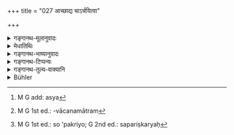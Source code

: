 +++
title = "027 आच्छाद्य चाऽर्चयित्वा"

+++

<details><summary>गङ्गानथ-मूलानुवादः</summary>

When one himself invites a man endowed with learning and character and gives to him his daughter, after having dressed and worshipped (them),—this is called the “Brāhma” form.—(27)
</details>

<details><summary>मेधातिथिः</summary>

**आच्छाद्येति** । आच्छादनविशेषो ऽभिप्रेतः, अन्यस्यौचित्येनैव प्राप्तत्वात् । उत्कृष्टेनाच्छादनेन यथादेशं यथासंभवं यथायोग्येन वाससा परिधाप्य । **अर्हयित्वा** । अनेनालंकरणकटककणिकादिना प्रीतिविशेषसत्कारविशेषैर् अर्चनं कृत्वा । एतेनाच्छादनार्हणेन कन्याया वरस्य चान्यतरसंबन्धे प्रमाणाभावाद् उभयोपयोगः कार्यः । **श्रुतशीलवते** । अन्ये ऽपि स्मृत्यन्तरोक्ता वरगुणा द्रष्टव्याः "युवा धीमाञ् जनप्रियः । यत्नात् परीक्षितः पुंस्त्वे" इति (य्ध् १.५५) । **स्वयं** प्रागयाचितः । स्वपुरुषप्रेषणैर् **आहूय** अन्तिकदेशम् आनाय्य वरम् । यद् **दानं** स **ब्राह्मो धर्मो** विवाहः । अविशेषवचनो ऽपि **धर्म**शब्दः पूर्वापेक्षितत्वात्[^८४] तत्पर एव द्रष्टव्यः । अयाचितलाभो ऽभ्यर्हणापूर्वको ब्राह्मो विवाह इति लक्षणार्थः ।


[^८४]:
     M G add: asya

- <u>ननु</u> चेदम् अयुक्तं स्त्रीस्वीकारार्थो विवाह इति । 

- <u>यावद्</u> विवाहपर्यन्तं चैतद् दानम् । नाकृते विवाहे दानार्थनिवृत्तिः । स हि तस्याः प्रतिग्रहकालः । न चासति परिग्रहे दानं परिसमाप्यते । न स्वत्वनिवृत्तिमात्रं दानम् । परस्वत्वापत्तिपर्यन्तं हि तत् । तथा च वक्ष्यति "तेषां तु निष्ठा विज्ञेया विद्वद्भिः सप्तमे पदे" इति (म्ध् ८.२२७) । एवं विवाहकाल एव कन्या दातव्या । तथा च गृह्यकारस् तस्मिन्न् एव काले ब्राह्मविवाहे काण्डिकधर्मं दर्शयति ।यत् तु प्राग् विवाहाद् दानं तदुपसंवादनवचनमात्रम्[^८५] । न हि तस्मिन्न् अक्रियमाणे ऽभिप्रेतकाले ऽवश्यं विवाहनिर्वृत्तिः । कश्चित् प्राग्निरूपिते न दद्याद् अपि, इतरो वा कदाचिन् न प्रतिगृह्णीयात् । तस्मात् प्राग्विवाहाद् उपसंवादः कर्तव्यः- तदा त्वयेयं देया मया चेयं वोढव्येति । यथैवान्तःक्रतुः सोपक्रियो[^८६] ऽचोदिततत्सिद्धार्थो ऽर्थाद् बहिष्क्रियते ।


[^८६]:
     M G 1st ed.: so 'pakriyo; G 2nd ed.: sapariṣkaryaḥ


[^८५]:
     M G 1st ed.: -vācanamātram

- <u>ये तु मन्यन्ते</u> यथैव गवादेर् द्रव्यस्यादृष्टार्थतया दीयमानस्य मन्त्रपूर्वकेण प्रतिग्रहेण दानम् अपि निर्वर्तते, तेनैवेदम् उक्तं ददातिषु चैवं धर्मेष्व् इति । एवं चेह प्रतिग्रहमन्त्रस्थानीयो विवाह इति । तथा च उपयमनं विवाह इत्य् एको ऽर्थः । उपयमनं च स्वकरणम् । एवं ह स्म भगवान् पाणिनिः स्मरति "उपाद् यमः स्वकरणे" इति (पाण् १.३.५६) । अतो विवाहः कन्यास्वीकारार्थः ।

- <u>तद् अयुक्तम्</u> । स्वीकृताया विवाहो भार्याकरणार्थः । नानेन कर्मणा प्रतिगृह्णीयाद् इति विधिर् अस्ति । न च वैवाहिका मन्त्रा प्रतिग्रहप्रकारकाः, यथा "देवस्य त्वा प्रगृह्णामि" इति मन्त्राः । यत् तु स्वकरण इति तन् न विरुद्धम् । विवाहस्याप्य् अस्ति स्वकरणरूपता । दानेन स्वत्वमात्रे प्रतिपन्ने विवाहेन विशिष्टं स्वत्वं क्रियते । नेयं गवादिद्रव्यवत् स्वं यथेष्टविनियोज्यतया, अपि तु जायात्वेन । विशिष्ट एव हि स्वस्वामिभावो जायापतिलक्षणसंबन्धः । तथा च दर्शयिष्यति- "मङ्गलार्थं स्वस्त्ययनं । । । विवाहेषु प्रदानं स्वाम्यकारणम्" इति (म्ध् ५.१५२) ॥ ३.२७ ॥
</details>

<details><summary>गङ्गानथ-भाष्यानुवादः</summary>

The author now describes the exact nature of the several forms of
marriage.

‘*After having dressed*.’—What is meant is a particular form of
dressing, ordinary dressing being absolutely necessary (and hence
implying no special regard). Hence the. meaning is—‘After having dressed
with nice and suitable clothes, such as might be available at the
place.’

‘*Having worshipped*;’—*i.e*., having done worship with bracelets,
armlets and other ornaments, and also special modes of honouring,
indicative of great affection.

There is nothing to indicate the connection of the ‘dressing’ and
‘worshipping’ with either the bride only or with the bridegroom only:
hence they should be taken as relating to both.

‘*Endowed with learning and character*.’—This implies also the other
qualifications of the bridegroom, mentioned in other law-books; such as
‘intelligent, loved by the people, having his virility carefully tested’
(Yājñavalkya, *Ācītra*, 55).

‘*Himself*;’—*i.e*., not previously requested by him.

‘*Invites*’ him;—*i.e*., gets the bridegroom to come, by sending bis own
man.

This giving away of the daughter is the ‘*Brahma form*’ of marriage.
Though the term ‘form’ is a general one, yet, in consideration of the
context, it has to be taken as standing for *marriage*.

The upshot of this definition comes to be that ‘when a man obtains a
wife without asking for it, and with due honour, it is the *Brahma* form
of *marriage*.’

“The definition provided in the text cannot be right; as, in reality,
‘marriage’ is for the purpose of accepting a wife \[so that the mere
‘giving’ by the father cannot be *marriage*.\]”

The ‘giving’ spoken of in the text is meant to extend right up to the
end of the marriage-ceremony; in fact, until the marriage has been
performed, the ‘giving’ is not complete; it is at the time of ‘marriage’
that there is ‘acceptance’ of the girl by the bridegroom; and until this
*acceptance*, the ‘gift’ is not complete. Specially, ‘giving’ here does
not consist merely in the renouncing of one’s proprietary right; it
extends up to the creating of the proprietary right of another person
(the recipient). It is in view of this that the author is going to
declare later on—‘the learned should regard the seventh step as the
final stage of the marriage’ (5.152). Thus, then, it is at the time of
marriage that the maiden should be given away; it is for this reason
that the author of the *Gṛhyasūtra* has laid down the rites in
connection with the *Brāhma* marriage as to be performed at the time of
the marriage itself.

As for the ‘giving’ before the marriage, this is merely a verbal
compact; and if no such compact has been entered into, it is just
possible that at the desired time the marriage may not be actually
performed; for in the absence of formal agreement, the father of the
bride may not give her, or the bridegroom may not accept her. Hence it
is necessary that before the actual marriage, a regular contract should
be entered into, in some such form, ‘she is to be given by you and
accepted by me.’ \[Just as an internal sacrifice becomes naturally
excluded when it is deficient in some essential factor and does not
fulfil the conditions of the injunction.?\]

Some people argue as follows:—“When the cow and such other things are
given away for the purpose of obtaining a transcendental result, the
*giving* is accomplished merely by the recepient accepting it with the
proper texts and the same should be the case with all acts of *giving*.
So that, in the case in question also, marrying occupying the same
position as *accepting*, ‘marriage’ should be regarded as synonymous
with *acceptance*; and the act of *accepting* consists in *making the
thing one*’a *own*; as says the revered Pāṇini in Sūtra 1. 3. 56—‘The
root *yama* with the prefix *upa* in the sense of *making one’s own*
takes the Ātmanepada.’ From this it is clear that marriage is done only
for the purpose of *receiving the maiden*.”

This, however, is not right. In fact, the ‘marriage’ is of the maiden
that has been *accepted*, and it is for the purpose of making her a
*wife*. The Injunction bearing upon marriage is not in the form
that—‘one should *accept* the maiden by means of this rite;’ nor are the
sacred texts recited at marriage such as signify the act of *accepting*;
as is the case with such *mantras* as—‘*devasya tvā pratigṛhṇāmi, etc*.’

As for what has been said regarding the sense of *making one’s own*,
such a sense is not incompatible with our view. The act of ‘marrying’
also is of the nature of *making one’s own*. The act of ‘giving’ only
brings about the ownership of the recipient; and the act of ‘marrying’
creates a particular form of ownership. Further, the wife is not a
‘property’ in the same sense that the cow and other things are; the
latter are property’ in the sense that they may be used in any way one
likes, while the maiden married by one can be used only as ‘wife so that
the relation between husband and wife is of that of a peculiar kind of
ownership; as will be shown later on, under 5. 152.—(27).
</details>

<details><summary>गङ्गानथ-टिप्पन्यः</summary>

‘*Arcayitvā*’—Medhātithi and Kullūka take this as well as ‘*ācchādya*’
as referring to both the bride and the bridegroom;—Nārāyaṇa and
Rāghvānanda refer ‘*urcayitvā*’ to the bridegroom only.

This verse is quoted in *Vīramitrodaya* (Saṃskāra, p. 847), where the
following explanatory notes are added:—‘*Ācchādya*,’ ‘having dressed,’
with clothes;—‘*arcayitvā*’ ‘having worshipped’ with garlands,
sandal-paint and so forth;—both these are to be done to the bridegroom,
not to the bride; since both these are related to ‘*āhūya*’ ‘having
invited,’ which cannot refer to the bride;—‘*Svayam*,’ ‘himself,’ should
not be taken (as Medhātithi and Kullūka take it) as precluding the
possiblity of the request for the girl coming from the bridegroom; as
such preclusion would be inconsistent with the rule laying down the
‘selection’ of the bride by the bridegroom.—Further Baudhāyana
says—“After ascertaining his *Śrutaśīle*, learning and character, one
gives the girl to the Student *who seeks for her*,”—and here we find it
distinctly laid down that there should be *a seeking for the girl* by
the bridegroom;—in this passage ‘Student,’ *Brahmacāri*, stands for one
whose observance of studentship has not suffered in any way.—‘The
seeing’ spoken of by Baudhāyana consists in selecting the bride. That
the father should ‘himself’ invite the bridegroom has been laid down as
the peculiar characteristic of the ‘Brāhma’ form of marriage. Such also
is the custom among the people of the south.

This verse is quoted also in *Smṛtitattva* (II, p. 106) in connection
with a somewhat subtle discussion. The author holds the view that
‘marriage,’ ‘*vivāha*,’ is the *act of taking a wife*, and hence the
‘giving’ of the bride cannot be called ‘marriage,’ as the *giving* is
done by the Father, while the *taking of a wife* is done by the
Bridegroom. On this ground, he argues, the definition of the Brāhma form
of *marriage* provided in the present text of Manu should not be
explained as consisting in the ‘*giving* of the girl’; the word
‘*Dānam*’ has, therefore, to be explained differently, in its
etymological sense ‘*yasmai dīyate tat dānam*’ *i.e*., ‘*dānam*’ means
‘that for the sake of accomplishing which the *giving* is done’;—and as
it is the Student’s ‘taking of a wife’ that is accomplished by *giving*,
it is this ‘taking of the wife’ which should be taken as expressed by
the word ‘*dānam*.’ He argues further that if the ‘marriage consisted in
the *giving* of the girl, then the agent, *person* marrying, would be
the bride’s Father, and not the Bridegroom. The author is conscious of
the syntactical difficulty involved in his explanation, in connection
with the participle ‘*āhūya*’, ‘having invited,’ which, as it stands,
must have the same nominative agent as the ‘giving.’ But he brushes it
off with the remark that the derivation of the verbal root in ‘*āhūya*’
being only a secondary factor, may be ignored, or we may supply some
such word as ‘*sthitaḥ*’;—the meaning thus being—‘the man who takes the
wife when he comes *after being invited*.’

It is interesting to note that the question raised by Raghunandana in
*Smṛtitattva* has been anticipated and satisfactorily explained by
Medhātithi (see *Translation*, p. 58).

This verse is quoted in *Aparārka* (p. 88);—in *Dānakriyākaumudī* (p. 9)
as laying down the necessity of *clothing* the girl properly;—in
*Nṛsiṃhaprasāda* (Saṃskāra, p. 61a);—and in *Smṛticandrikā* (Saṃskāra,
p. 227), which explains ‘*arcayitvā*’ as ‘having worshipped him with
offerings of ornaments and other tilings.’
</details>

<details><summary>गङ्गानथ-तुल्य-वाक्यानि</summary>

*Gautama* (4. 6).—‘One should give away his daughter, dressed and
adorned, to a man who is endowed with learning, character, good conduct,
and relations;—this is the Brāhma form.’

*Baudhāyana* (1. 11. 2).—‘The Brāhma form consists in giving the girl to
a man who has kept the vows of the Religious Student seeking for wife,
after having tested his learning and character.’

*Āpastamba-Dharmasūtra* (2. 11. 17).—‘In the Brāhma form of marriage,
one should find out all about the relations, the character, the learning
and the health of the man and then give to him the girl after having
adorned her to the best of his power, for the purpose of hearing
children and for companionship.’

*Vaśiṣṭha* (1.30).—‘That is the form of marriage in which the father
gives away the girl to a person desirous of having a wife, after having
made to him an offering of water.’

*Viṣṇu* (24.19).—‘The Brāhma form consists in inviting the qualified man
and giving the girl to him.’

*Yājñavalkya* (1. 58).—‘When the girl, adorned to the best of one’s
power, is given to a man who has been invited for the purpose, it
constitutes the Brāhma form of marriage; the son born of these marriages
purities twenty-one generations on both sides.’

*Āśvalāyana-Gṛhyasūtra* (1. 6. 15).—‘Having adorned the girl one should
give her away, preceded by the water-offering; the son born thereof
purifies twelve future generations and twelve past generations on both
sides.’

*Devala* (Vīramitrodaya-Saṃskāra, p. 847).—‘One should give away the
girl, endowed with auspicious qualities, dressed and adorned, wearing
now bangles, to a deserving man; this constitutes the Brāhma form of
marriage.’

*Saṃvarta* (Vīramitrodaya-Saṃskāra, p. 847).—‘One should give away—by
the Brāhma form of marriage—his daughter, endowed with good qualities,
after having adorned her with excellent ornaments, to a suitable
bridegroom.’

*Vyāsa* (Vīramitrodaya-Saṃskāra, p. 847).—‘One should give away the
girl, dressed and adorned, after going round the fire thrice and
pronounced the name and *gotra*; this is the Brāhma form.’

*Yama* (Vīramitrodaya-Saṃskāra, p. 848).—‘The girl that is given away
with water, they regard as *Brahmadeyā*.’

*Hārīta* (Vīramitrodaya-Saṃskāra, p. 848).—‘When one offers a pair of
clothes to a man and gives his girl to him, without deprecating or
discussing him, directing him to jointly carry on Dharma, this is the
Brāhma form of marriage.’

*Śaṅkha-Likhita* (Vīramitrodaya-Saṃskāra, p. 848).—‘When one gives to a
man of his own caste, who is well known to him, the girl who has not
reached puberty,—this is the Brāhma marriage.’

*Paiṭhīnasi* (Vīramitrodaya-Saṃskāra, p. 848).—‘One should give away the
girl adorned with gold, before she has reached puberty.’

*Brahmapurāṇa* (Vīramitrodaya-Saṃskāra, p. 848).—‘To a qualified
bridegroom, you give the girl, with proper faith and confidence, after
having adorned her to the best of your power and endowed her with
wealth.’
</details>

<details><summary>Bühler</summary>

027	The gift of a daughter, after decking her (with costly garments) and honouring (her by presents of jewels), to a man learned in the Veda and of good conduct, whom (the father) himself invites, is called the Brahma rite.
</details>
